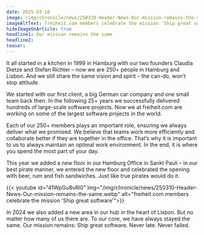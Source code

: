 ```yaml
---
date: 2025-03-10
image: /img/chronicle/news/250310-Header-News-Our-mission-remains-the-same.webp
imageAltText: freiheit.com members celebrate the mission 'Ship great software'
hideImageOnArticle: true
headline1: Our mission remains the same
headline2:
teaser:
---
```


It all started in a kitchen in 1999 in Hamburg with our two founders Claudia Dietze and Stefan Richter – now we are 250+ people in Hamburg and Lisbon. And we still share the same vision and spirit – the can-do, won’t stop attitude.

We started with our first client, a big German car company and one small team back then. In the following 25+ years we successfully delivered hundreds of large-scale software projects. Now we at freiheit.com are working on some of the largest software projects in the world.

Each of our 250+ members plays an important role, ensuring we always deliver what we promised. We believe that teams work more efficiently and collaborate better if they are together in the office. That’s why it is important to us to always maintain an optimal work environment. In the end, it is where you spend the most part of your day.

This year we added a new floor in our Hamburg Office in Sankt Pauli – in our best pirate manner, we entered the new floor and celebrated the opening with beer, rum and fish sandwiches. Just like true pirates would do it.

{{< youtube id="41WpGu8vRl0" img="/img/chronicle/news/250310-Header-News-Our-mission-remains-the-same.webp" alt="freiheit.com members celebrate the mission 'Ship great software'">}}

In 2024 we also added a new area in our hub in the heart of Lisbon.
But no matter how many of us there are. To our core, we have always stayed the same. Our mission remains: Ship great software. Never late. Never failed.
